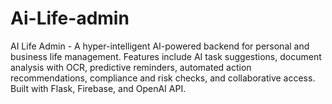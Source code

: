 # Ai-Life-admin
AI Life Admin - A hyper-intelligent AI-powered backend for personal and business life management. Features include AI task suggestions, document analysis with OCR, predictive reminders, automated action recommendations, compliance and risk checks, and collaborative access. Built with Flask, Firebase, and OpenAI API.
